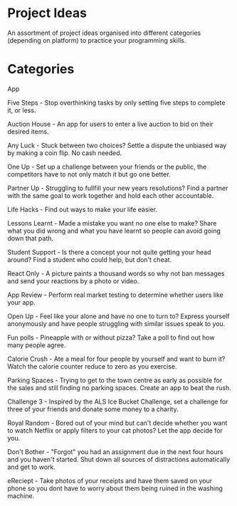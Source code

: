 # Project Ideas

An assortment of project ideas organised into different categories (depending on platform) to practice your programming skills. 

# Categories

App

Five Steps - Stop overthinking tasks by only setting five steps to complete it, or less.

Auction House - An app for users to enter a live auction to bid on their desired items.

Any Luck - Stuck between two choices? Settle a dispute the unbiased way by making a coin flip. No cash needed.

One Up - Set up a challenge between your friends or the public, the competitors have to not only match it but go one better.

Partner Up - Struggling to fullfill your new years resolutions? Find a partner with the same goal to work together and hold each other accountable.

Life Hacks - Find out ways to make your life easier.

Lessons Learnt - Made a mistake you want no one else to make? Share what you did wrong and what you have learnt so people can avoid going down that path.

Student Support - Is there a concept your not quite getting your head around? Find a student who could help, but don't cheat.

React Only - A picture paints a thousand words so why not ban messages and send your reactions by a photo or video.

App Review - Perform real market testing to determine whether users like your app.

Open Up - Feel like your alone and have no one to turn to? Express yourself anonymously and have people struggling with similar issues speak to you.

Fun polls - Pineapple with or without pizza? Take a poll to find out how many people agree.

Calorie Crush - Ate a meal for four people by yourself and want to burn it? Watch the calorie counter reduce to zero as you exercise.

Parking Spaces - Trying to get to the town centre as early as possible for the sales and still finding no parking spaces. Create an app to beat the rush.

Challenge 3 - Inspired by the ALS Ice Bucket Challenge, set a challenge for three of your friends and donate some money to a charity.

Royal Random - Bored out of your mind but can't decide whether you want to watch Netflix or apply filters to your cat photos? Let the app decide for you.

Don't Bother - "Forgot" you had an assignment due in the next four hours and you haven't started. Shut down all sources of distractions automatically and get to work.

eReciept - Take photos of your receipts and have them saved on your phone so you dont have to worry about them being ruined in the washing machine.
